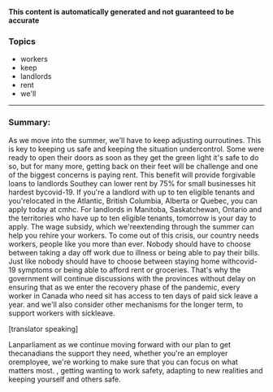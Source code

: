 **This content is automatically generated and not guaranteed to be accurate**

### Topics

- workers
- keep
- landlords
- rent
- we'll

---

### Summary:


As we move into the summer, we'll have to keep adjusting ourroutines.
This is key to keeping us safe and keeping the situation undercontrol.
Some were ready to open their doors as soon as they get the green light it's safe to do so, but for many more, getting back on their feet will be challenge and one of the biggest concerns is paying rent.
This benefit will provide forgivable loans to landlords Southey can lower rent by 75% for small businesses hit hardest bycovid-19.
If you're a landlord with up to ten eligible tenants and you'relocated in the Atlantic, British Columbia, Alberta or Quebec, you can apply today at cmhc. For landlords in Manitoba, Saskatchewan, Ontario and the territories who have up to ten eligible tenants, tomorrow is your day to apply.
The wage subsidy, which we'reextending through the summer can help you rehire your workers.
To come out of this crisis, our country needs workers, people like you more than ever.
Nobody should have to choose between taking a day off work due to illness or being able to pay their bills.
Just like nobody should have to choose between staying home withcovid-19 symptoms or being able to afford rent or groceries.
That's why the government will continue discussions with the provinces without delay on ensuring that as we enter the recovery phase of the pandemic, every worker in Canada who need sit has access to ten days of paid sick leave a year.
and we'll also consider other mechanisms for the longer term, to support workers with sickleave.


[translator speaking]



Lanparliament as we continue moving forward with our plan to get thecanadians the support they need, whether you're an employer oremployee, we're working to make sure that you can focus on what matters most.
, getting wanting to work safety, adapting to new realities and keeping yourself and others safe.